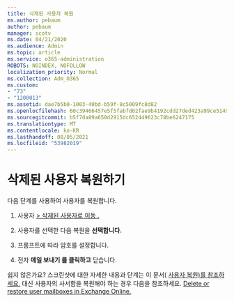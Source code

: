 ```yaml
---
title: 삭제된 사용자 복원
ms.author: pebaum
author: pebaum
manager: scotv
ms.date: 04/21/2020
ms.audience: Admin
ms.topic: article
ms.service: o365-administration
ROBOTS: NOINDEX, NOFOLLOW
localization_priority: Normal
ms.collection: Adm_O365
ms.custom:
- "73"
- "1200013"
ms.assetid: dae7b5b0-1003-40bd-b59f-8c5009fc8d82
ms.openlocfilehash: 60c39466457e5f5fabfd02fae9b4192cdd27ded423a99ce5149b1c102e138097
ms.sourcegitcommit: b5f7da89a650d2915dc652449623c78be6247175
ms.translationtype: MT
ms.contentlocale: ko-KR
ms.lasthandoff: 08/05/2021
ms.locfileid: "53982019"
---
```

# <a name="restore-a-deleted-user"></a>삭제된 사용자 복원하기

다음 단계를 사용하여 사용자를 복원합니다.
  
1. 사용자 [ \> 삭제된 사용자로 이동 .](https://admin.microsoft.com/adminportal/home#/deletedusers)

2. 사용자를 선택한 다음 복원을 **선택합니다.**

3. 프롬프트에 따라 암호를 설정합니다.

4. 전자 **메일 보내기 를 클릭하고** 닫습니다.

쉽지 않은가요? 스크린샷에 대한 자세한 내용과 단계는 이 문서( [사용자 복원)를 참조하세요.](https://docs.microsoft.com/microsoft-365/admin/add-users/restore-user) 대신 사용자의 사서함을 복원해야 하는 경우 다음을 참조하세요. [Delete or restore user mailboxes in Exchange Online.](https://docs.microsoft.com/exchange/recipients-in-exchange-online/delete-or-restore-mailboxes)